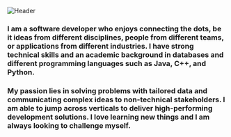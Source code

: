 ![Header](./github-header-image(2).png)


### I am a software developer who enjoys connecting the dots, be it ideas from different disciplines, people from different teams, or applications from different industries. I have strong technical skills and an academic background in databases and different programming languages such as Java, C++, and Python.


### My passion lies in solving problems with tailored data and communicating complex ideas to non-technical stakeholders. I am able to jump across verticals to deliver high-performing development solutions. I love learning new things and I am always looking to challenge myself.
